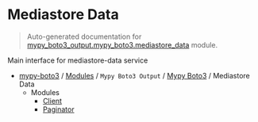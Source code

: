 # Mediastore Data

> Auto-generated documentation for [mypy_boto3_output.mypy_boto3.mediastore_data](https://github.com/vemel/mypy_boto3/blob/master/mypy_boto3_output/mypy_boto3/mediastore_data/__init__.py) module.

Main interface for mediastore-data service

- [mypy-boto3](../../../README.md#mypy_boto3) / [Modules](../../../MODULES.md#mypy-boto3-modules) / `Mypy Boto3 Output` / [Mypy Boto3](../index.md#mypy-boto3) / Mediastore Data
    - Modules
        - [Client](client.md#client)
        - [Paginator](paginator.md#paginator)
